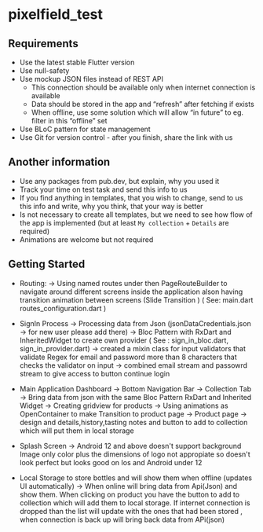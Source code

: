 # pixelfield_test

## Requirements

- Use the latest stable Flutter version
- Use null-safety
- Use mockup JSON files instead of REST API
    - This connection should be available only when internet connection is available
    - Data should be stored in the app and “refresh” after fetching if exists
    - When offline, use some solution which will allow “in future” to eg. filter in this “offline” set
- Use BLoC pattern for state management
- Use Git for version control - after you finish, share the link with us

## Another information

- Use any packages from pub.dev, but explain, why you used it
- Track your time on test task and send this info to us
- If you find anything in templates, that you wish to change, send to us this info and write, why you think, that your way is better
- Is not necessary to create all templates, but we need to see how flow of the app is implemented (but at least `My collection` + `Details` are required)
- Animations are welcome but not required

## Getting Started

- Routing: -> Using named routes under then PageRouteBuilder to navigate around different screens inside the application alson having transition animation between screens (Slide Transition ) (
     See: main.dart
        routes_configuration.dart
)

- SignIn Process -> Processing data from Json (jsonDataCredentials.json -> for new user please add there)
                 -> Bloc Pattern with RxDart and InheritedWidget to create own provider ( See : sign_in_bloc.dart, sign_in_provider.dart)
                 -> created a mixin class for input validators that validate Regex for email and password more than 8 characters that checks the validator on input
                 -> combined email stream and passowrd stream to give access to button continue login

- Main Application Dashboard -> Bottom Navigation Bar
                             -> Collection Tab -> Bring data from json with the same Bloc Pattern RxDart and Inherited Widget
                                               -> Creating gridview for products 
                                               -> Using animations as OpenContainer to make Transition to product page 
                             -> Product page -> design and details,history,tasting notes and button to add to collection which will put them in local storage

- Splash Screen -> Android 12 and above doesn't support background Image only color plus the dimensions of logo not appropiate so doesn't look perfect but looks good on Ios and Android under 12 
 
 
- Local Storage to store bottles and will show them when offline (updates UI automatically) -> When online will bring data from Api(Json) and show them. When clicking on product you have the button to add to collection which will add them to local storage. If internet connection is dropped than the list will update with the ones that had been stored , when connection is back up will bring back data from APi(json)
